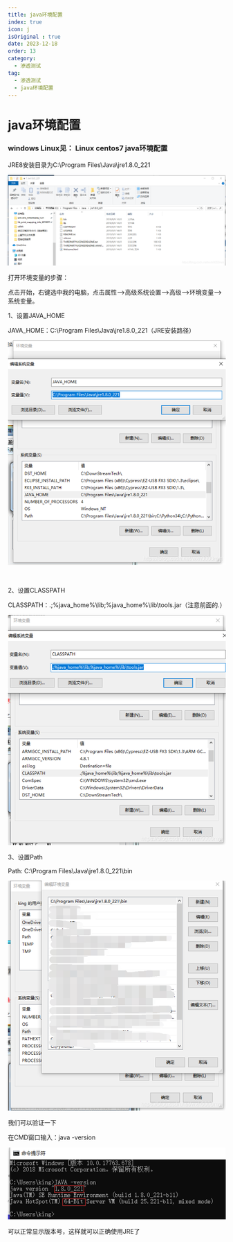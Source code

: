 ```yaml
---
title: java环境配置
index: true
icon: j
isOriginal : true
date: 2023-12-18
order: 13
category:
  - 渗透测试
tag:
  - 渗透测试
  - java环境配置
---
```

# java环境配置

### windows     Linux见： Linux centos7 java环境配置

JRE8安装目录为C:\Program Files\Java\jre1.8.0_221

​![image](assets/image-20240920202423-9og9r1k.png)​

打开环境变量的步骤：

点击开始，右键选中我的电脑，点击属性-->高级系统设置-->高级-->环境变量-->系统变量。

1、设置JAVA_HOME

JAVA_HOME：C:\Program Files\Java\jre1.8.0_221（JRE安装路径）

​![image](assets/image-20240920202450-lug130m.png)​

​​

2、设置CLASSPATH

CLASSPATH：.;%java_home%\lib;%java_home%\lib\tools.jar（注意前面的.）

​![image](assets/image-20240920202505-evxzcqb.png)​

3、设置Path

Path: C:\Program Files\Java\jre1.8.0_221\bin

​![image](assets/image-20240920202515-hqdbglj.png)​

我们可以验证一下

在CMD窗口输入：java -version

​![image](assets/image-20240920202524-1yiwx8v.png)​

可以正常显示版本号，这样就可以正确使用JRE了  

‍
